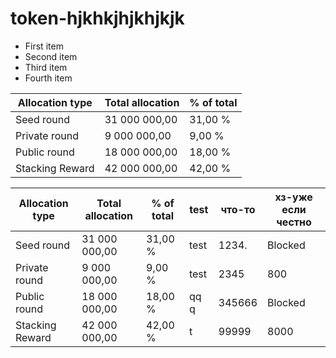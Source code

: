 # token-hjkhkjhjkhjkjk

- First item
- Second item
- Third item
- Fourth item


| Allocation type | Total allocation | % of total |
|-----------------|------------------|------------|
| Seed round      | 31 000 000,00    | 31,00 %    |
| Private round   | 9 000 000,00     | 9,00 %     |
| Public round    | 18 000 000,00    | 18,00 %    |
| Stacking Reward | 42 000 000,00    | 42,00 %    |




| Allocation type | Total allocation | % of total | test | что-то | хз-уже если честно |
|-----------------|------------------|------------|------|--------|--------------------|
| Seed round      | 31 000 000,00    | 31,00 %    |test  |1234.   |       Blocked      |
| Private round   | 9 000 000,00     | 9,00 %     | test |2345    |        800         |
| Public round    | 18 000 000,00    | 18,00 %    |qq q  | 345666 |       Blocked      |
| Stacking Reward | 42 000 000,00    | 42,00 %    |   t  | 99999  |        8000        |
